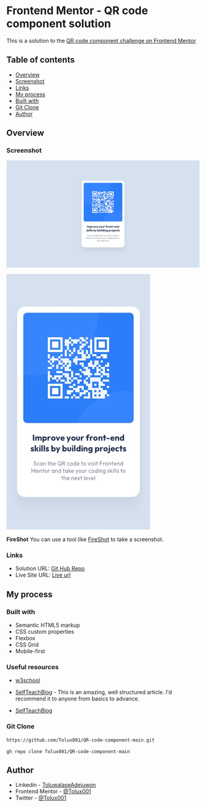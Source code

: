 # Frontend Mentor - QR code component solution

This is a solution to the [QR code component challenge on Frontend Mentor](https://www.frontendmentor.io/challenges/qr-code-component-iux_sIO_H)

## Table of contents

  - [Overview](#overview)
  - [Screenshot](#screenshot)
  - [Links](#links)
  - [My process](#my-process)
  - [Built with](#built-with)
  - [Git Clone](#git-clone)
  - [Author](#author)

## Overview

### Screenshot

![DesktopImage](design/desktop-design.jpg)

![MobileImage](design/mobile-design.jpg)

**FireShot** You can use a tool like [FireShot](https://getfireshot.com/) to take a screenshot.

### Links

- Solution URL:  [Git Hub Repo](https://github.com/Tolux001/QR-code-component-main)
- Live Site URL: [Live url](https://main-qr-code-scan.netlify.app)

## My process

### Built with

- Semantic HTML5 markup
- CSS custom properties
- Flexbox
- CSS Grid
- Mobile-first 


### Useful resources

- [w3school](https://www.w3schools.com) 

- [SelfTeachBlog](https://tolux.hashnode.dev) - This is an amazing, well structured article. I'd recommend it to anyone from basics to advance.

- [SelfTeachBlog](https://shihabiiuc.com) 

### Git Clone 

````git clone https
https://github.com/Tolux001/QR-code-component-main.git
````
````git clone cli
gh repo clone Tolux001/QR-code-component-main
````

## Author

- Linkedin        - [ToluwalaseAdejuwon](https://www.linkedin.com/in/adejuwon-toluwalase-660580234)
- Frontend Mentor - [@Tolux001](https://www.frontendmentor.io/profile/Tolux001)
- Twitter         - [@Tolux001](https://www.twitter.com/tolux001)
